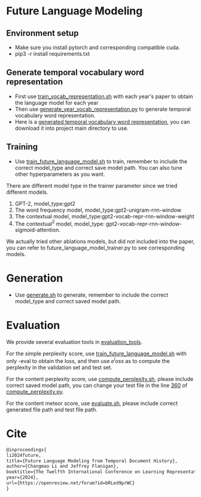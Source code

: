 # Future Language Modeling

## Environment setup

- Make sure you install pytorch and corresponding compatible cuda.
- pip3 -r install requirements.txt

## Generate temporal vocabulary word representation

- First use [train_vocab_representation.sh](https://github.com/jlab-nlp/Future-Language-Modeling/blob/main/train_vocab_representation.sh) with each year's paper to obtain the language model for each year
- Then use [generate_year_vocab_representation.py](https://github.com/jlab-nlp/Future-Language-Modeling/blob/main/data_process/generate_year_vocab_representation.py) to generate temporal vocabulary word representation. 
- Here is a [generated temporal vocabulary word representation](https://drive.google.com/file/d/10R8ziuSadVXyUU-0xf8Ds-kANljgutJP/view?usp=sharing), you can download it into project main directory to use.

## Training

- Use [train_future_language_model.sh](https://github.com/jlab-nlp/Future-Language-Modeling/blob/main/train_future_language_model.sh) to train, remember to include the correct model_type and correct save model path. You can also tune other hyperparameters as you want.

There are different model type in the trainer parameter since we tried different models.

1. GPT-2, model_type:gpt2
2. The word frequency model, model_type:gpt2-unigram-rnn-window
3. The contextual model, model_type:gpt2-vocab-repr-rnn-window-weight
4. The contextual$^2$ model, model_type: gpt2-vocab-repr-rnn-window-sigmoid-attention.

We actually tried other ablations models, but did not included into the paper, you can refer to future_language_model_trainer.py to see corresponding models.

# Generation

- Use [generate.sh](https://github.com/jlab-nlp/Future-Language-Modeling/blob/main/generate.sh) to generate, remember to include the correct model_type and correct saved model path.

# Evaluation

We provide several evaluation tools in [evaluation_tools](https://github.com/jlab-nlp/Future-Language-Modeling/tree/main/evaluation_tools).

For the simple perplexity score, use  [train_future_language_model.sh](https://github.com/jlab-nlp/Future-Language-Modeling/blob/main/train_future_language_model.sh)  with only -eval to obtain the loss, and then  use $e^loss$ as  to compute the perplexity in the validation set and test set.

For the content perplexity score, use [compute_perplexity.sh](https://github.com/jlab-nlp/Future-Language-Modeling/blob/main/evaluation_tools/compute_perplexity.sh), please include correct saved model path, you can change your test file in the line [360](https://github.com/jlab-nlp/Future-Language-Modeling/blob/main/evaluation_tools/compute_perplexity.py#L360C1-L360C44) of [compute_perplexity.py](https://github.com/jlab-nlp/Future-Language-Modeling/blob/main/evaluation_tools/compute_perplexity.py).

For the content meteor score, use [evaluate.sh](https://github.com/jlab-nlp/Future-Language-Modeling/blob/main/evaluation_tools/evaluate.sh), please include correct generated file path and test file path.





# Cite

```tex
@inproceedings{
li2024future,
title={Future Language Modeling from Temporal Document History},
author={Changmao Li and Jeffrey Flanigan},
booktitle={The Twelfth International Conference on Learning Representations},
year={2024},
url={https://openreview.net/forum?id=bRLed9prWC}
}
```









